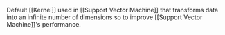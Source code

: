 Default [[Kernel]] used in [[Support Vector Machine]] that transforms data into an infinite number of dimensions so to improve [[Support Vector Machine]]'s performance. 